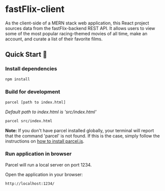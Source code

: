 # fastFlix-client

As the client-side of a MERN stack web application, this React project sources data from the fastFlix-backend REST API. It allows users to view some of the most popular racing-themed movies of all time, make an account, and curate a list of their favorite films.

## Quick Start 🚀

### Install dependencies

```bash
npm install
```

### Build for development

```bash
parcel [path to index.html]
```

_Default path to index.html is 'src/index.html'_

```bash
parcel src/index.html
```

**Note:** If you don't have parcel installed globally, your terminal will report that the command 'parcel' is not found. If this is the case, simply follow the instructions on [how to install parcel.js](https://parceljs.org/getting_started.html).

### Run application in browser

Parcel will run a local server on port 1234.

Open the application in your browser:

```
http://localhost:1234/
```
